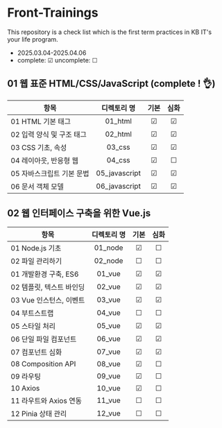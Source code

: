 # Front-Trainings

This repository is a check list which is the first term practices in KB IT's your life program.

- 2025.03.04-2025.04.06
- complete: ☑ uncomplete: ☐

## 01 웹 표준 HTML/CSS/JavaScript (complete ! 👌)

| 항목                      |  디렉토리 명  | 기본 | 심화 |
| ------------------------- | :-----------: | :--: | :--: |
| 01 HTML 기본 태그         |    01_html    |  ☑   |  ☑   |
| 02 입력 양식 및 구조 태그 |    02_html    |  ☑   |  ☑   |
| 03 CSS 기초, 속성         |    03_css     |  ☑   |  ☑   |
| 04 레이아웃, 반응형 웹    |    04_css     |  ☑   |  ☐   |
| 05 자바스크립트 기본 문법 | 05_javascript |  ☑   |  ☑   |
| 06 문서 객체 모델         | 06_javascript |  ☑   |  ☑   |

## 02 웹 인터페이스 구축을 위한 Vue.js

| 항목                     | 디렉토리 명 | 기본 | 심화 |
| ------------------------ | :---------: | :--: | :--: |
| 01 Node.js 기초          |   01_node   |  ☑   |  ☐   |
| 02 파일 관리하기         |   02_node   |  ☐   |  ☐   |
| 01 개발환경 구축, ES6    |   01_vue    |  ☑   |  ☑   |
| 02 템플릿, 텍스트 바인딩 |   02_vue    |  ☑   |  ☑   |
| 03 Vue 인스턴스, 이벤트  |   03_vue    |  ☑   |  ☑   |
| 04 부트스트랩            |   04_vue    |  ☐   |  ☐   |
| 05 스타일 처리           |   05_vue    |  ☑   |  ☑   |
| 06 단일 파일 컴포넌트    |   06_vue    |  ☑   |  ☑   |
| 07 컴포넌트 심화         |   07_vue    |  ☑   |  ☑   |
| 08 Composition API       |   08_vue    |  ☑   |  ☐   |
| 09 라우팅                |   09_vue    |  ☑   |  ☐   |
| 10 Axios                 |   10_vue    |  ☑   |  ☐   |
| 11 라우트와 Axios 연동   |   11_vue    |  ☐   |  ☐   |
| 12 Pinia 상태 관리       |   12_vue    |  ☐   |  ☐   |
